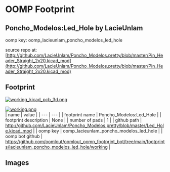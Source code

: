 # OOMP Footprint  
## Poncho_Modelos:Led_Hole  by LacieUnlam  
  
oomp key: oomp_lacieunlam_poncho_modelos_led_hole  
  
source repo at: [http://github.com/LacieUnlam/Poncho_Modelos.pretty/blob/master/Pin_Header_Straight_2x20.kicad_mod](http://github.com/LacieUnlam/Poncho_Modelos.pretty/blob/master/Pin_Header_Straight_2x20.kicad_mod)  
## Footprint  
  
[![working_kicad_pcb_3d.png](working_kicad_pcb_3d_600.png)](working_kicad_pcb_3d.png)  
  
[![working.png](working_600.png)](working.png)  
| name | value | 
| --- | --- | 
| footprint name | Poncho_Modelos:Led_Hole | 
| footprint description | None | 
| number of pads | 1 | 
| github path | http://github.com/LacieUnlam/Poncho_Modelos.pretty/blob/master/Led_Hole.kicad_mod | 
| oomp key | oomp_lacieunlam_poncho_modelos_led_hole | 
| oomp bot github | https://github.com/oomlout/oomlout_oomp_footprint_bot/tree/main/footprints/lacieunlam_poncho_modelos_led_hole/working | 
## Images  
